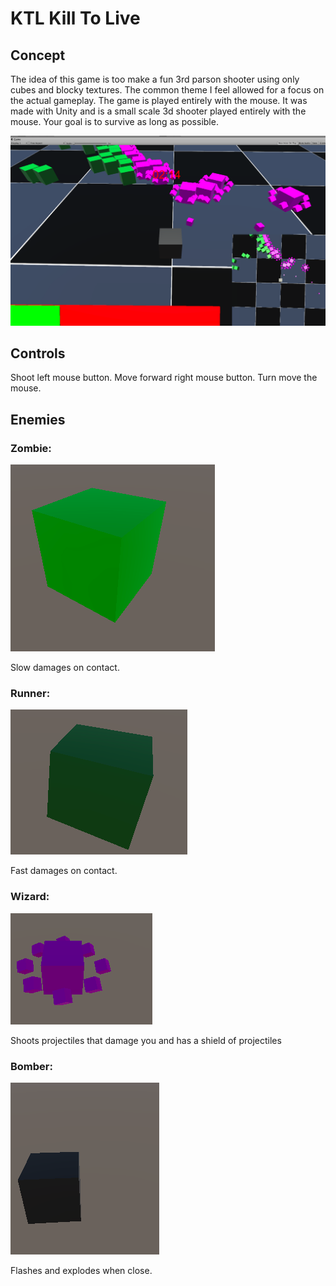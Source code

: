 # KTL Kill To Live

## Concept

The idea of this game is too make a fun 3rd parson shooter using only cubes and blocky textures. The common theme I feel allowed for a focus on the actual gameplay. The game is played entirely with the mouse. It was made with Unity and is a small scale 3d shooter played entirely with the mouse. Your goal is to survive as long as possible.

![alt text](img/Game.png)

## Controls

Shoot           left mouse button.
Move forward    right mouse button.
Turn            move the mouse.

## Enemies

### Zombie:
![Zombie](img/Zombie.png)

Slow damages on contact.

### Runner:
![Runner](img/Runner.png)

Fast damages on contact.

### Wizard:
![Wizard](img/Wizard.png)

Shoots projectiles that damage you and has a shield of projectiles

### Bomber:
![Bomber](img/Bomber.png)

Flashes and explodes when close.
